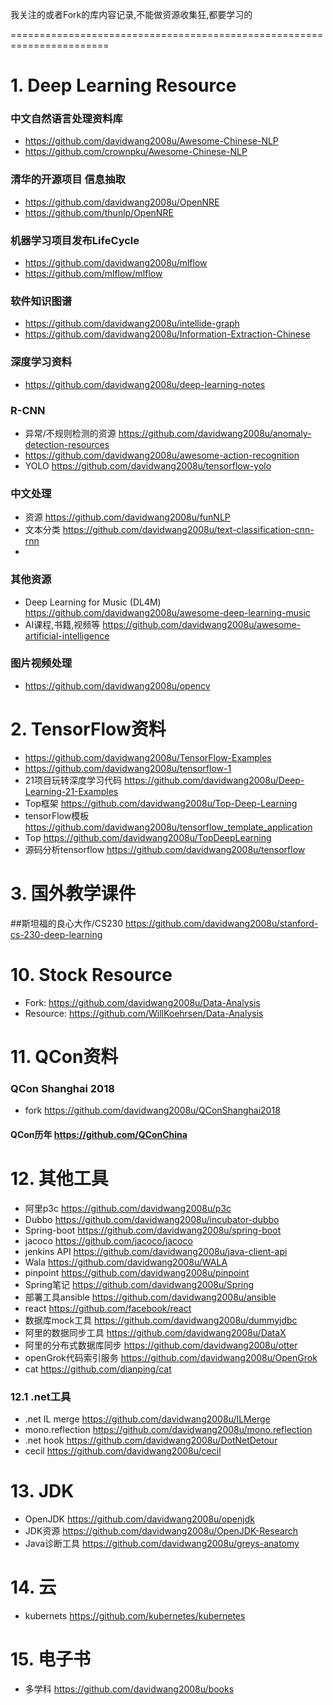 我关注的或者Fork的库内容记录,不能做资源收集狂,都要学习的

=======================================================================
# 1. Deep Learning Resource
### 中文自然语言处理资料库
- https://github.com/davidwang2008u/Awesome-Chinese-NLP
- https://github.com/crownpku/Awesome-Chinese-NLP

### 清华的开源项目 信息抽取
- https://github.com/davidwang2008u/OpenNRE
- https://github.com/thunlp/OpenNRE

### 机器学习项目发布LifeCycle
- https://github.com/davidwang2008u/mlflow
- https://github.com/mlflow/mlflow

### 软件知识图谱
- https://github.com/davidwang2008u/intellide-graph
- https://github.com/davidwang2008u/Information-Extraction-Chinese

### 深度学习资料
- https://github.com/davidwang2008u/deep-learning-notes

### R-CNN
- 异常/不规则检测的资源 https://github.com/davidwang2008u/anomaly-detection-resources
- https://github.com/davidwang2008u/awesome-action-recognition
- YOLO https://github.com/davidwang2008u/tensorflow-yolo


### 中文处理
- 资源 https://github.com/davidwang2008u/funNLP
- 文本分类 https://github.com/davidwang2008u/text-classification-cnn-rnn
- 


### 其他资源
- Deep Learning for Music (DL4M) https://github.com/davidwang2008u/awesome-deep-learning-music
- AI课程,书籍,视频等 https://github.com/davidwang2008u/awesome-artificial-intelligence



### 图片视频处理
- https://github.com/davidwang2008u/opencv


# 2. TensorFlow资料
- https://github.com/davidwang2008u/TensorFlow-Examples
- https://github.com/davidwang2008u/tensorflow-1
- 21项目玩转深度学习代码 https://github.com/davidwang2008u/Deep-Learning-21-Examples
- Top框架 https://github.com/davidwang2008u/Top-Deep-Learning
- tensorFlow模板 https://github.com/davidwang2008u/tensorflow_template_application
- Top https://github.com/davidwang2008u/TopDeepLearning
- 源码分析tensorflow https://github.com/davidwang2008u/tensorflow



# 3. 国外教学课件
##斯坦福的良心大作/CS230 
https://github.com/davidwang2008u/stanford-cs-230-deep-learning




# 10. Stock Resource
- Fork: https://github.com/davidwang2008u/Data-Analysis
- Resource: https://github.com/WillKoehrsen/Data-Analysis

# 11. QCon资料
### QCon Shanghai 2018
- fork https://github.com/davidwang2008u/QConShanghai2018

#### QCon历年 https://github.com/QConChina

# 12. 其他工具
- 阿里p3c https://github.com/davidwang2008u/p3c
- Dubbo https://github.com/davidwang2008u/incubator-dubbo
- Spring-boot https://github.com/davidwang2008u/spring-boot
- jacoco https://github.com/jacoco/jacoco
- jenkins API https://github.com/davidwang2008u/java-client-api
- Wala https://github.com/davidwang2008u/WALA
- pinpoint https://github.com/davidwang2008u/pinpoint
- Spring笔记 https://github.com/davidwang2008u/Spring
- 部署工具ansible  https://github.com/davidwang2008u/ansible
- react https://github.com/facebook/react
- 数据库mock工具 https://github.com/davidwang2008u/dummyjdbc
- 阿里的数据同步工具 https://github.com/davidwang2008u/DataX
- 阿里的分布式数据库同步 https://github.com/davidwang2008u/otter
- openGrok代码索引服务 https://github.com/davidwang2008u/OpenGrok
- cat https://github.com/dianping/cat


### 12.1 .net工具
- .net IL merge https://github.com/davidwang2008u/ILMerge
- mono.reflection https://github.com/davidwang2008u/mono.reflection
- .net hook https://github.com/davidwang2008u/DotNetDetour
- cecil https://github.com/davidwang2008u/cecil


# 13. JDK
- OpenJDK https://github.com/davidwang2008u/openjdk
- JDK资源 https://github.com/davidwang2008u/OpenJDK-Research
- Java诊断工具 https://github.com/davidwang2008u/greys-anatomy

# 14. 云
- kubernets https://github.com/kubernetes/kubernetes

# 15. 电子书
- 多学科 https://github.com/davidwang2008u/books



